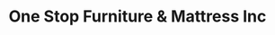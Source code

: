 ---
title: "One Stop Furniture & Mattress Inc"
url: /sidney/one-stop-furniture-and-mattress-inc/
shop: furniture
---